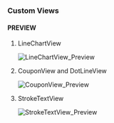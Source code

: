 
### Custom Views

#### PREVIEW
1. LineChartView

    ![LineChartView_Preview](http://blog-1252212268.cosgz.myqcloud.com/LineChartView_Preview.png)

2. CouponView and DotLineView

    ![CouponView_Preview](http://blog-1252212268.cosgz.myqcloud.com/CouponView_Preview.png)

3. StrokeTextView

    ![StrokeTextView_Preview](http://blog-1252212268.cosgz.myqcloud.com/StrokeTextView_Preview.png)


